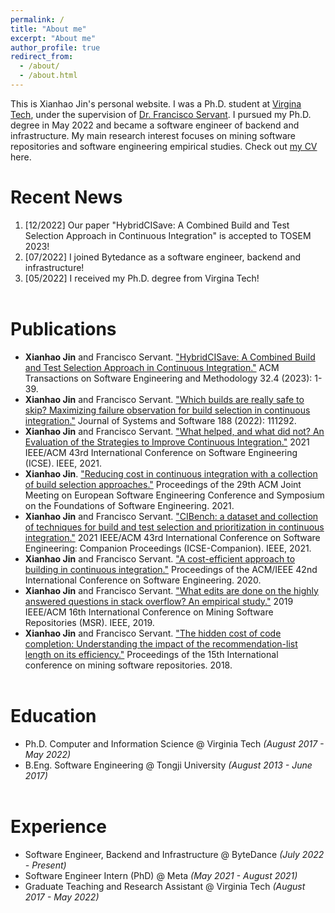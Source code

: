 ```yaml
---
permalink: /
title: "About me"
excerpt: "About me"
author_profile: true
redirect_from: 
  - /about/
  - /about.html
---
```


This is Xianhao Jin's personal website. I was a Ph.D. student at [Virgina Tech](https://vt.edu/), under the supervision of [Dr. Francisco Servant](https://fservant.github.io/). I pursued my Ph.D. degree in May 2022 and became a software engineer of backend and infrastructure. My main research interest focuses on mining software repositories and software engineering empirical studies. Check out [my CV](https://jxianhao.github.io/files/CV.pdf) here.

Recent News
======
1. [12/2022] Our paper "HybridCISave: A Combined Build and Test Selection Approach in Continuous Integration" is  accepted to TOSEM 2023!
2. [07/2022] I joined Bytedance as a software engineer, backend and infrastructure!
3. [05/2022] I received my Ph.D. degree from Virgina Tech!
<br/><br/>

Publications
======
* **Xianhao Jin** and Francisco Servant. ["HybridCISave: A Combined Build and Test Selection Approach in Continuous Integration."](https://jxianhao.github.io/files/TOSEM23.pdf) ACM Transactions on Software Engineering and Methodology 32.4 (2023): 1-39.
* **Xianhao Jin** and Francisco Servant. ["Which builds are really safe to skip? Maximizing failure observation for build selection in continuous integration."](https://jxianhao.github.io/files/JSS22.pdf) Journal of Systems and Software 188 (2022): 111292.
* **Xianhao Jin** and Francisco Servant. ["What helped, and what did not? An Evaluation of the Strategies to Improve Continuous Integration."](https://jxianhao.github.io/files/ICSE21.pdf) 2021 IEEE/ACM 43rd International Conference on Software Engineering (ICSE). IEEE, 2021.
* **Xianhao Jin**. ["Reducing cost in continuous integration with a collection of build selection approaches."](https://jxianhao.github.io/files/FSE21.pdf) Proceedings of the 29th ACM Joint Meeting on European Software Engineering Conference and Symposium on the Foundations of Software Engineering. 2021.
* **Xianhao Jin** and Francisco Servant. ["CIBench: a dataset and collection of techniques for build and test selection and prioritization in continuous integration."](https://jxianhao.github.io/files/ICSE-COMPANION21.pdf) 2021 IEEE/ACM 43rd International Conference on Software Engineering: Companion Proceedings (ICSE-Companion). IEEE, 2021.
* **Xianhao Jin** and Francisco Servant. ["A cost-efficient approach to building in continuous integration."](https://jxianhao.github.io/files/ICSE20.pdf) Proceedings of the ACM/IEEE 42nd International Conference on Software Engineering. 2020.
* **Xianhao Jin** and Francisco Servant. ["What edits are done on the highly answered questions in stack overflow? An empirical study."](https://jxianhao.github.io/files/MSR19.pdf) 2019 IEEE/ACM 16th International Conference on Mining Software Repositories (MSR). IEEE, 2019.
* **Xianhao Jin** and Francisco Servant. ["The hidden cost of code completion: Understanding the impact of the recommendation-list length on its efficiency."](https://jxianhao.github.io/files/MSR18.pdf) Proceedings of the 15th International conference on mining software repositories. 2018.
<br/><br/>

Education
======
- Ph.D. Computer and Information Science @ Virginia Tech   *(August 2017 - May 2022)*
- B.Eng. Software Engineering @ Tongji University  *(August 2013 - June 2017)*
<br/><br/>

Experience
======
- Software Engineer, Backend and Infrastructure @ ByteDance *(July 2022 - Present)*
- Software Engineer Intern (PhD) @ Meta *(May 2021 - August 2021)*
- Graduate Teaching and Research Assistant @ Virginia Tech  *(August 2017 - May 2022)*